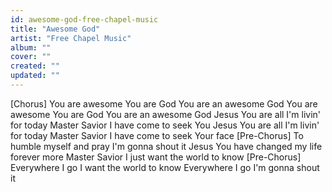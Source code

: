 ```yaml
---
id: awesome-god-free-chapel-music
title: "Awesome God"
artist: "Free Chapel Music"
album: ""
cover: ""
created: ""
updated: ""
---
```


[Chorus]
You are awesome
You are God
You are an awesome God
You are awesome
You are God
You are an awesome God
Jesus You are all I'm livin' for today
Master Savior I have come to seek You
Jesus You are all I'm livin' for today
Master Savior I have come to seek Your face
[Pre-Chorus]
To humble myself and pray
I'm gonna shout it
Jesus You have changed my life forever more
Master Savior I just want the world to know
[Pre-Chorus]
Everywhere I go
I want the world to know
Everywhere I go
I'm gonna shout it